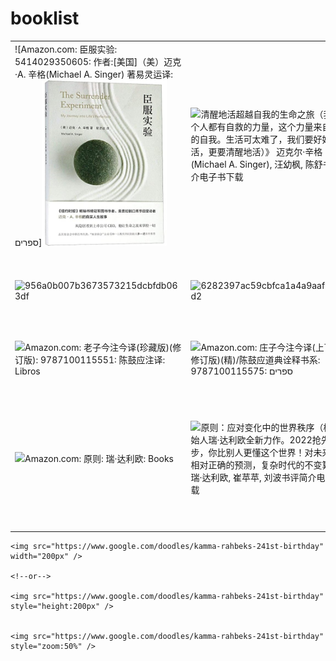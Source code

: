 # booklist




|                                                              |                                                              |                                                              |
| ------------------------------------------------------------ | ------------------------------------------------------------ | ------------------------------------------------------------ |
| ![Amazon.com: 臣服实验: 5414029350605: 作者:[美国]（美）迈克·A. 辛格(Michael A. Singer)  著易灵运译: ספרים]<img src="./img/719Vx4hXQlL._AC_UL600_SR600,600.jpg" width="200px" /> | ![清醒地活超越自我的生命之旅（我们每个人都有自救的力量，这个力量来自清醒的自我。生活可太难了，我们要好好地活，更要清醒地活）》  迈克尔·辛格(Michael A. Singer), 汪幼枫, 陈舒书评简介电子书下载](<img src="img/71VoFLv+sBL._AC_UL600_SR600,600_.jpg" width="200px" />) | ![不羁的灵魂:超越自我的旅程: 亚马逊中国: 图书](<img src="img/51I4NVSU4hL._AC_SY1000_.jpg" width="200px" />) |
|                                                              |                                                              |                                                              |
| ![956a0b007b3673573215dcbfdb063df](<img src="./img/956a0b007b3673573215dcbfdb063df.jpg" width="200px" />) | ![6282397ac59cbfca1a4a9aaf119e4d2](<img src="./img/6282397ac59cbfca1a4a9aaf119e4d2.jpg" width="200px" />) | ![美的历程》作者: 李泽厚出版社: 生活·读书·新知三联书店– WULOLIFE](<img src="./img/s3893343.jpg" width="200px" />) |
|                                                              |                                                              |                                                              |
| ![Amazon.com: 老子今注今译(珍藏版)(修订版): 9787100115551: 陈鼓应注译: Libros](<img src="./img/81ID59FQ9ML._AC_UF1000,1000_QL80_.jpg" width="200px" />) | ![Amazon.com: 庄子今注今译(上下最新修订版)(精)/陈鼓应道典诠释书系: 9787100115575: ספרים](<img src="./img/61mUpGkqOzL._AC_UF1000,1000_QL80_.jpg" width="200px" />) | ![[周易今注今译/陈鼓应道典诠释书系(珍藏版)](https://www.amazon.com/-/zh_TW/陈鼓应-赵建伟-注译/dp/B00BGKTU9A)](<img src="./img/61l86ZdUzoL.jpg" width="200px" />) |
|                                                              |                                                              |                                                              |
| ![Amazon.com: 原则: 瑞·达利欧: Books](<img src="./img/71hvjX7BamL._AC_UF1000,1000_QL80_.jpg" width="200px" />) | ![原则：应对变化中的世界秩序（桥水创始人瑞·达利欧全新力作。2022抢先一步，你比别人更懂这个世界！对未来做出相对正确的预测，复杂时代的不变算法）》  瑞·达利欧, 崔苹苹, 刘波书评简介电子书下载](<img src="./img/41aFxxnusgL.jpg" width="200px" />) | ![Amazon.com: 债务危机(预售2019年3月25日)正版书请认准·风入松书屋: 瑞·达利欧(Ray Dalio) (作者),  崔苹苹(注释解说词), 何杰奎林(](<img src="./img/91558RDi0ML._AC_UF1000,1000_QL80_.jpg" width="200px" />) |
|                                                              |                                                              |                                                              |




```
<img src="https://www.google.com/doodles/kamma-rahbeks-241st-birthday" width="200px" />

<!--or-->

<img src="https://www.google.com/doodles/kamma-rahbeks-241st-birthday" style="height:200px" />


<img src="https://www.google.com/doodles/kamma-rahbeks-241st-birthday" style="zoom:50%" />
```

